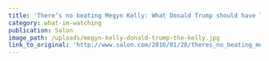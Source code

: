 ```yaml
---
title: 'There’s no beating Megyn Kelly: What Donald Trump should have learned'
category: what-im-watching
publication: Salon
image_path: /uploads/megyn-kelly-donald-trump-the-kelly.jpg
link_to_original: 'http://www.salon.com/2016/01/28/theres_no_beating_megyn_kelly_what_donald_trump_should_have_learned_from_her_fox_news_interview_with_michael_moore/'
---
```


